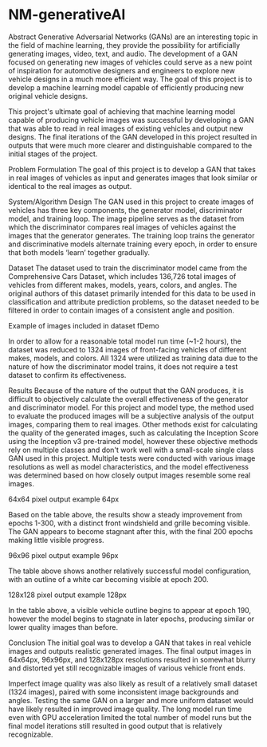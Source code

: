 # NM-generativeAI
Abstract
Generative Adversarial Networks (GANs) are an interesting topic in the field of machine learning, they provide the possibility for artificially generating images, video, text, and audio. The development of a GAN focused on generating new images of vehicles could serve as a new point of inspiration for automotive designers and engineers to explore new vehicle designs in a much more efficient way. The goal of this project is to develop a machine learning model capable of efficiently producing new original vehicle designs.

This project's ultimate goal of achieving that machine learning model capable of producing vehicle images was successful by developing a GAN that was able to read in real images of existing vehicles and output new designs. The final iterations of the GAN developed in this project resulted in outputs that were much more clearer and distinguishable compared to the initial stages of the project.

Problem Formulation
The goal of this project is to develop a GAN that takes in real images of vehicles as input and generates images that look similar or identical to the real images as output.

System/Algorithm Design
The GAN used in this project to create images of vehicles has three key components, the generator model, discriminator model, and training loop. The image pipeline serves as the dataset from which the discriminator compares real images of vehicles against the images that the generator generates. The training loop trains the generator and discriminative models alternate training every epoch, in order to ensure that both models ‘learn’ together gradually.

Dataset
The dataset used to train the discriminator model came from the Comprehensive Cars Dataset, which includes 136,726 total images of vehicles from different makes, models, years, colors, and angles. The original authors of this dataset primarily intended for this data to be used in classification and attribute prediction problems, so the dataset needed to be filtered in order to contain images of a consistent angle and position.

Example of images included in dataset
fDemo

In order to allow for a reasonable total model run time (~1-2 hours), the dataset was reduced to 1324 images of front-facing vehicles of different makes, models, and colors. All 1324 were utilized as training data due to the nature of how the discriminator model trains, it does not require a test dataset to confirm its effectiveness.

Results
Because of the nature of the output that the GAN produces, it is difficult to objectively calculate the overall effectiveness of the generator and discriminator model. For this project and model type, the method used to evaluate the produced images will be a subjective analysis of the output images, comparing them to real images. Other methods exist for calculating the quality of the generated images, such as calculating the Inception Score using the Inception v3 pre-trained model, however these objective methods rely on multiple classes and don't work well with a small-scale single class GAN used in this project. Multiple tests were conducted with various image resolutions as well as model characteristics, and the model effectiveness was determined based on how closely output images resemble some real images.

64x64 pixel output example
64px

Based on the table above, the results show a steady improvement from epochs 1-300, with a distinct front windshield and grille becoming visible. The GAN appears to become stagnant after this, with the final 200 epochs making little visible progress.

96x96 pixel output example
96px

The table above shows another relatively successful model configuration, with an outline of a white car becoming visible at epoch 200.

128x128 pixel output example
128px

In the table above, a visible vehicle outline begins to appear at epoch 190, however the model begins to stagnate in later epochs, producing similar or lower quality images than before.

Conclusion
The initial goal was to develop a GAN that takes in real vehicle images and outputs realistic generated images. The final output images in 64x64px, 96x96px, and 128x128px resolutions resulted in somewhat blurry and distorted yet still recognizable images of various vehicle front ends.

Imperfect image quality was also likely as result of a relatively small dataset (1324 images), paired with some inconsistent image backgrounds and angles. Testing the same GAN on a larger and more uniform dataset would have likely resulted in improved image quality. The long model run time even with GPU acceleration limited the total number of model runs but the final model iterations still resulted in good output that is relatively recognizable.
